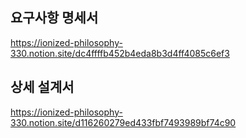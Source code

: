 ## 요구사항 명세서
https://ionized-philosophy-330.notion.site/dc4ffffb452b4eda8b3d4ff4085c6ef3

## 상세 설계서
https://ionized-philosophy-330.notion.site/d116260279ed433fbf7493989bf74c90
